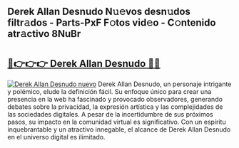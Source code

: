 ## Derek Allan Desnudo N𝚞𝚎vos desn𝚞dos filtr𝚊dos - Parts-PxF F𝚘tos vid𝚎o - C𝚘ntenido atr𝚊ctivo 8NuBr

# <h2><a href="http://mban98.tromn.icu/?c=Derek+Allan+Desnudo">🔗👉👉👉 Derek Allan Desnudo 🔗🔗</a></h2>

[![Derek Allan Desnudo nuevo](https://i.imgur.com/pEAQMta.gif)](http://mban98.tromn.icu/?c=Derek+Allan+Desnudo)
Derek Allan Desnudo, un personaje intrigante y polémico, elude la definición fácil. Su enfoque único para crear una presencia en la web ha fascinado y provocado observadores, generando debates sobre la privacidad, la expresión artística y las complejidades de las sociedades digitales. A pesar de la incertidumbre de sus próximos pasos, su impacto en la comunidad virtual es significativo. Con un espíritu inquebrantable y un atractivo innegable, el alcance de Derek Allan Desnudo en el universo digital es ilimitado.
